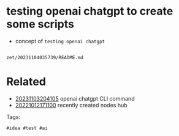 # testing openai chatgpt to create some scripts

- concept of `testing openai chatgpt`

```
```

` zet/20231104035739/README.md `

# Related

- [20231103204105](/zet/20231103204105/README.md) openai chatgpt CLI command
- [20221012171100](/zet/20221012171100/README.md) recently created nodes hub

Tags:

    #idea #test #ai
